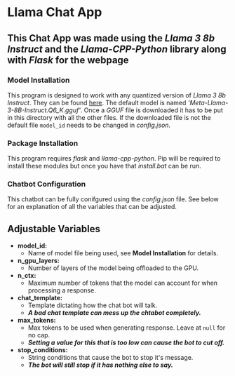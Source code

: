 # Llama Chat App

## This Chat App was made using the *Llama 3 8b Instruct* and the *Llama-CPP-Python* library along with *Flask* for the webpage

### Model Installation

This program is designed to work with any quantized version of *Llama 3 8b Instruct*. They can be found [here](https://huggingface.co/QuantFactory/Meta-Llama-3-8B-Instruct-GGUF/tree/main). The default model is named *'Meta-Llama-3-8B-Instruct.Q6_K.gguf'*. Once a *GGUF* file is downloaded it has to be put in this directory with all the other files. If the downloaded file is not the default file `model_id` needs to be changed in *config.json*.

### Package Installation

This program requires *flask* and *llama-cpp-python*. Pip will be required to install these modules but once you have that *install.bat* can be run.

### Chatbot Configuration

This chatbot can be fully conifgured using the *config.json* file. See below for an explanation of all the variables that can be adjusted.

## Adjustable Variables

* **model_id:**
  * Name of model file being used, see **Model Installation** for details.
* **n_gpu_layers:**  
  * Number of layers of the model being offloaded to the GPU.
* **n_ctx:**
  * Maximum number of tokens that the model can account for when processing a response.
* **chat_template:**
  * Template dictating how the chat bot will talk.
  * ***A bad chat template can mess up the chtabot completely.***
* **max_tokens:**
  * Max tokens to be used when generating response. Leave at `null` for no cap.
  * ***Setting a value for this that is too low can cause the bot to cut off.***
* **stop_conditions:**
  * String conditions that cause the bot to stop it's message.
  * ***The bot will still stop if it has nothing else to say.***
